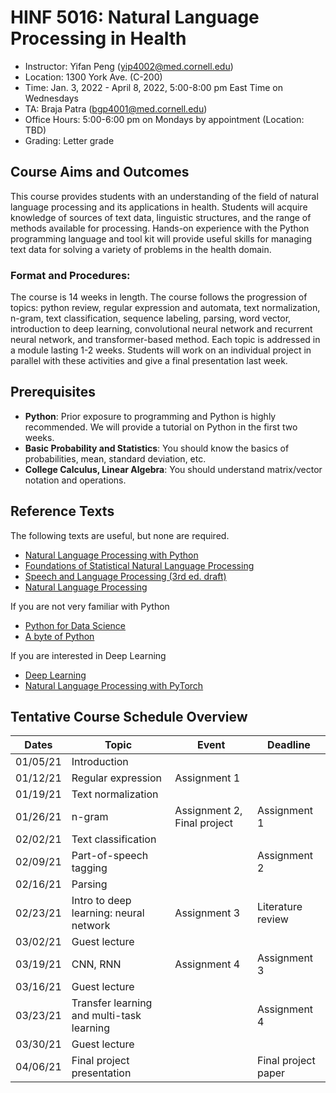 # HINF 5016: Natural Language Processing in Health

* Instructor: Yifan Peng (yip4002@med.cornell.edu)
* Location: 1300 York Ave. (C-200)
* Time: Jan. 3, 2022 - April 8, 2022, 5:00-8:00 pm East Time on Wednesdays
* TA: Braja Patra (bgp4001@med.cornell.edu)
* Office Hours: 5:00-6:00 pm on Mondays by appointment (Location: TBD)
* Grading: Letter grade

## Course Aims and Outcomes

This course provides students with an understanding of the field of natural language processing and its applications in health. Students will acquire knowledge of sources of text data, linguistic structures, and the range of methods available for processing. Hands-on experience with the Python programming language and tool kit will provide useful skills for managing text data for solving a variety of problems in the health domain.

### Format and Procedures: 

The course is 14 weeks in length. The course follows the progression of topics: python review, regular expression and automata, text normalization, n-gram, text classification, sequence labeling, parsing, word vector, introduction to deep learning, convolutional neural network and recurrent neural network, and transformer-based method. Each topic is addressed in a module lasting 1-2 weeks. Students will work on an individual project in parallel with these activities and give a final presentation last week.

## Prerequisites

* **Python**: Prior exposure to programming and Python is highly recommended. We will provide a tutorial on Python in the first two weeks.
* **Basic Probability and Statistics**: You should know the basics of probabilities, mean, standard deviation, etc.
* **College Calculus, Linear Algebra**: You should understand matrix/vector notation and operations.

## Reference Texts

The following texts are useful, but none are required.

* [Natural Language Processing with Python](https://www.nltk.org/book/)
* [Foundations of Statistical Natural Language Processing](https://nlp.stanford.edu/fsnlp/)
* [Speech and Language Processing (3rd ed. draft)](https://web.stanford.edu/~jurafsky/slp3/)
* [Natural Language Processing](https://github.com/jacobeisenstein/gt-nlp-class/blob/master/notes/eisenstein-nlp-notes.pdf)

If you are not very familiar with Python

* [Python for Data Science](https://github.com/jakevdp/PythonDataScienceHandbook)
* [A byte of Python](https://python.swaroopch.com/)

If you are interested in Deep Learning

* [Deep Learning](http://www.deeplearningbook.org/)
* [Natural Language Processing with PyTorch](https://www.amazon.com/Natural-Language-Processing-PyTorch-Applications/dp/1491978236)

## Tentative Course Schedule Overview 

| Dates    | Topic                                     | Event                       | Deadline            |
|----------|-------------------------------------------|-----------------------------|---------------------|
| 01/05/21 | Introduction                              |                             |                     |
| 01/12/21 | Regular expression                        | Assignment 1                |                     |
| 01/19/21 | Text normalization                        |                             |                     |
| 01/26/21 | n-gram                                    | Assignment 2, Final project | Assignment 1        |
| 02/02/21 | Text classification                       |                             |                     |
| 02/09/21 | Part-of-speech tagging                    |                             | Assignment 2        |
| 02/16/21 | Parsing                                   |                             |                     |
| 02/23/21 | Intro to deep learning: neural network    | Assignment 3                | Literature review   |
| 03/02/21 | Guest lecture                             |                             |                     |
| 03/19/21 | CNN, RNN                                  | Assignment 4                | Assignment 3        |
| 03/16/21 | Guest lecture                             |                             |                     |
| 03/23/21 | Transfer learning and multi-task learning |                             | Assignment 4        |
| 03/30/21 | Guest lecture                             |                             |                     |
| 04/06/21 | Final project presentation                |                             | Final project paper |

